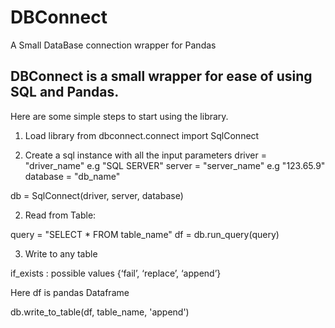 # DBConnect
A Small DataBase connection wrapper for Pandas

## DBConnect is a small wrapper for ease of using SQL and Pandas.

Here are some simple steps to start using the library.

1. Load library
from dbconnect.connect import SqlConnect

2. Create a sql instance with all the input parameters
driver = "driver_name" e.g "SQL SERVER"
server = "server_name" e.g "123.65.9"
database = "db_name" 

db = SqlConnect(driver, server, database)

2. Read from Table:
 
query = "SELECT * FROM table_name"
df = db.run_query(query)

3. Write to any table
 
if_exists : possible values {‘fail’, ‘replace’, ‘append’}

Here df is pandas Dataframe

db.write_to_table(df, table_name, 'append')

